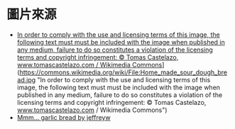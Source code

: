 # 圖片來源

* [In order to comply with the use and licensing terms of this image, the following text must must be included with the image when published in any medium, failure to do so constitutes a violation of the licensing terms and copyright infringement: © Tomas Castelazo, www.tomascastelazo.com / Wikimedia Commons](https://upload.wikimedia.org/wikipedia/commons/thumb/3/3b/Home_made_sour_dough_bread.jpg/512px-Home_made_sour_dough_bread.jpg)](https://commons.wikimedia.org/wiki/File:Home_made_sour_dough_bread.jpg "In order to comply with the use and licensing terms of this image, the following text must must be included with the image when published in any medium, failure to do so constitutes a violation of the licensing terms and copyright infringement: © Tomas Castelazo, www.tomascastelazo.com / Wikimedia Commons")
* [Mmm... garlic bread by jeffreyw](https://www.flickr.com/photos/jeffreyww/5256828656)